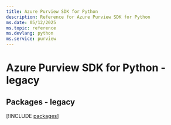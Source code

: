 ```yaml
---
title: Azure Purview SDK for Python
description: Reference for Azure Purview SDK for Python
ms.date: 05/12/2025
ms.topic: reference
ms.devlang: python
ms.service: purview
---
```

# Azure Purview SDK for Python - legacy
## Packages - legacy
[!INCLUDE [packages](purview-index.md)]